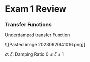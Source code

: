 # Exam 1 Review


### Transfer Functions

Underdamped transfer Function

![[Pasted image 20230920141016.png]]

$\sigma$: 
$\zeta$: Damping Ratio $0 \le \zeta \le 1$

